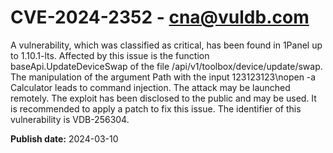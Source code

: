 # CVE-2024-2352 - cna@vuldb.com

A vulnerability, which was classified as critical, has been found in 1Panel up to 1.10.1-lts. Affected by this issue is the function baseApi.UpdateDeviceSwap of the file /api/v1/toolbox/device/update/swap. The manipulation of the argument Path with the input 123123123\nopen -a Calculator leads to command injection. The attack may be launched remotely. The exploit has been disclosed to the public and may be used. It is recommended to apply a patch to fix this issue. The identifier of this vulnerability is VDB-256304.

**Publish date:** 2024-03-10
